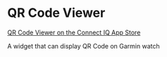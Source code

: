# QR Code Viewer
[QR Code Viewer on the Connect IQ App Store](https://apps.garmin.com/en-US/apps/eec5be65-6bd8-438a-98b1-a3bbcfebad7b)

A widget that can display QR Code on Garmin watch
